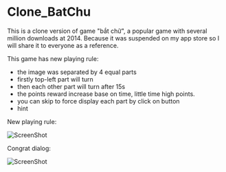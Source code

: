 # Clone_BatChu

This is a clone version of game "bắt chữ", a popular game with several million downloads at 2014. Because it was suspended on my app store so I will share it to everyone as a reference.

This game has new playing rule:
 - the image was separated by 4 equal parts
 - firstly top-left part will turn
 - then each other part will turn after 15s
 - the points reward increase base on time, little time high points.
 - you can skip to force display each part by click on button
 - hint 

New playing rule:

![ScreenShot](https://cloud.githubusercontent.com/assets/13033746/13117545/fb442e70-d5d2-11e5-9d34-e1aa3a2e35ed.png)

Congrat dialog:

![ScreenShot](https://cloud.githubusercontent.com/assets/13033746/13117547/fed59826-d5d2-11e5-8fd9-752e4362b218.png)


